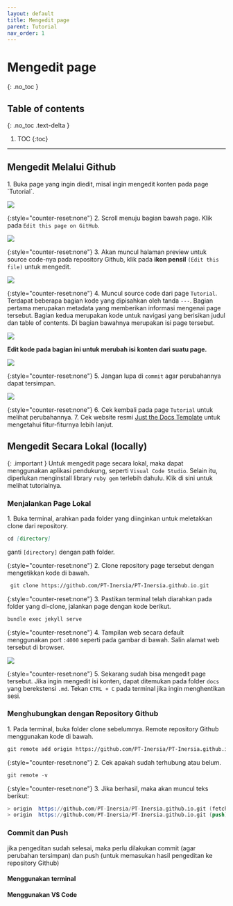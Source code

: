 ```yaml
---
layout: default
title: Mengedit page
parent: Tutorial
nav_order: 1
---
```


# Mengedit page
{: .no_toc }

## Table of contents
{: .no_toc .text-delta }

1. TOC
{:toc}

---

## Mengedit Melalui Github

<div class="code-example" markdown="1">
1. Buka page yang ingin diedit, misal ingin mengedit konten pada page `Tutorial`.

![](../../../assets/images/page.jpg)

{:style="counter-reset:none"}
2. Scroll menuju bagian bawah page. Klik pada `Edit this page on GitHub`.

![](../../../assets/images/link-page.jpg)

{:style="counter-reset:none"}
3. Akan muncul halaman preview untuk source code-nya pada repository Github, klik pada **ikon pensil** `(Edit this file)` untuk mengedit.

![](../../../assets/images/git-page.jpg)

{:style="counter-reset:none"}
4. Muncul source code dari page `Tutorial`. Terdapat beberapa bagian kode yang dipisahkan oleh tanda `---`. Bagian pertama merupakan metadata yang memberikan informasi mengenai page tersebut. Bagian kedua merupakan kode untuk navigasi yang berisikan judul dan table of contents. Di bagian bawahnya merupakan isi page tersebut.

![](../../../assets/images/code-page1.jpg)

**Edit kode pada bagian ini untuk merubah isi konten dari suatu page.**

![](../../../assets/images/code-page2.jpg)

{:style="counter-reset:none"}
5. Jangan lupa di `commit` agar perubahannya dapat tersimpan.

![](../../../assets/images/commit-page.jpg)

{:style="counter-reset:none"}
6. Cek kembali pada page `Tutorial` untuk melihat perubahannya.
7. Cek website resmi [Just the Docs Template](https://just-the-docs.github.io/just-the-docs/) untuk mengetahui fitur-fiturnya lebih lanjut.

</div>

## Mengedit Secara Lokal (locally)

{: .important }
Untuk mengedit page secara lokal, maka dapat menggunakan aplikasi pendukung, seperti `Visual Code Studio`. Selain itu, diperlukan menginstall library `ruby gem` terlebih dahulu. Klik di sini untuk melihat tutorialnya.

### Menjalankan Page Lokal

<div class="code-example" markdown="1">
1. Buka terminal, arahkan pada folder yang diinginkan untuk meletakkan clone dari repository. 

```markdown
cd [directory]
```

ganti `[directory]` dengan path folder.

{:style="counter-reset:none"}
2. Clone repository page tersebut dengan mengetikkan kode di bawah.

```markdown
 git clone https://github.com/PT-Inersia/PT-Inersia.github.io.git
```

{:style="counter-reset:none"}
3. Pastikan terminal telah diarahkan pada folder yang di-clone, jalankan page dengan kode berikut.

```markdown
bundle exec jekyll serve
```

{:style="counter-reset:none"}
4. Tampilan web secara default menggunakan port `:4000` seperti pada gambar di bawah. Salin alamat web tersebut di browser.

![](../../../assets/images/server-page.jpg)

{:style="counter-reset:none"}
5. Sekarang sudah bisa mengedit page tersebut. Jika ingin mengedit isi konten, dapat ditemukan pada folder `docs` yang berekstensi `.md`. Tekan `CTRL + C` pada terminal jika ingin menghentikan sesi.

</div>

### Menghubungkan dengan Repository Github

<div class="code-example" markdown="1">
1. Pada terminal, buka folder clone sebelumnya. Remote repository Github menggunakan kode di bawah.

```markdown
git remote add origin https://github.com/PT-Inersia/PT-Inersia.github.io.git
```

{:style="counter-reset:none"}
2. Cek apakah sudah terhubung atau belum.

```js
git remote -v
```

{:style="counter-reset:none"}
3. Jika berhasil, maka akan muncul teks berikut:

```s
> origin  https://github.com/PT-Inersia/PT-Inersia.github.io.git (fetch)
> origin  https://github.com/PT-Inersia/PT-Inersia.github.io.git (push)
```

</div>

### Commit dan Push

jika pengeditan sudah selesai, maka perlu dilakukan commit (agar perubahan tersimpan) dan push (untuk memasukan hasil pengeditan ke repository Github)

#### Menggunakan terminal

<div class="code-example" markdown="1">



</div>

#### Menggunakan VS Code

<div class="code-example" markdown="1">

</div>